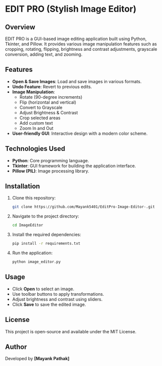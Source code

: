 # EDIT PRO (Stylish Image Editor) 

## Overview
EDIT PRO is a GUI-based image editing application built using Python, Tkinter, and Pillow. It provides various image manipulation features such as cropping, rotating, flipping, brightness and contrast adjustments, grayscale conversion, adding text, and zooming.

## Features
- **Open & Save Images**: Load and save images in various formats.
- **Undo Feature**: Revert to previous edits.
- **Image Manipulation**:
  - Rotate (90-degree increments)
  - Flip (horizontal and vertical)
  - Convert to Grayscale
  - Adjust Brightness & Contrast
  - Crop selected areas
  - Add custom text
  - Zoom In and Out
- **User-friendly GUI**: Interactive design with a modern color scheme.

## Technologies Used
- **Python**: Core programming language.
- **Tkinter**: GUI framework for building the application interface.
- **Pillow (PIL)**: Image processing library.

## Installation
1. Clone this repository:
   ```bash
   git clone https://github.com/Mayank5401/EditPro-Image-Editor-.git
   ```
2. Navigate to the project directory:
   ```bash
   cd ImageEditor
   ```
3. Install the required dependencies:
   ```bash
   pip install -r requirements.txt
   ```
4. Run the application:
   ```bash
   python image_editor.py
   ```

## Usage
- Click **Open** to select an image.
- Use toolbar buttons to apply transformations.
- Adjust brightness and contrast using sliders.
- Click **Save** to save the edited image.

## License
This project is open-source and available under the MIT License.

## Author
Developed by **[Mayank Pathak]**

